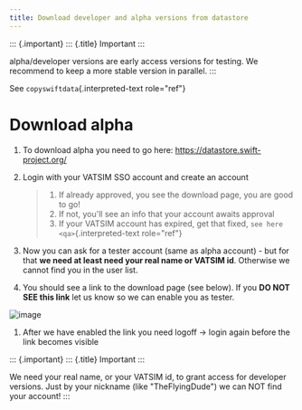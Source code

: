 ```yaml
---
title: Download developer and alpha versions from datastore
---
```


::: {.important}
::: {.title}
Important
:::

alpha/developer versions are early access versions for testing. We
recommend to keep a more stable version in parallel.
:::

See `copyswiftdata`{.interpreted-text role="ref"}

Download alpha
==============

1.  To download alpha you need to go here:
    <https://datastore.swift-project.org/>

2.  Login with your VATSIM SSO account and create an account

    > 1.  If already approved, you see the download page, you are good
    >     to go!
    > 2.  If not, you\'ll see an info that your account awaits approval
    > 3.  If your VATSIM account has expired, get that fixed,
    >     `see here <qa>`{.interpreted-text role="ref"}

3.  Now you can ask for a tester account (same as alpha account) - but
    for that **we need at least need your real name or VATSIM id**.
    Otherwise we cannot find you in the user list.

4.  You should see a link to the download page (see below). If you **DO
    NOT SEE this link** let us know so we can enable you as tester.

![image](http://img.swift-project.org/alphadownload.png)

1.  After we have enabled the link you need logoff -\> login again
    before the link becomes visible

::: {.important}
::: {.title}
Important
:::

We need your real name, or your VATSIM id, to grant access for developer
versions. Just by your nickname (like \"TheFlyingDude\") we can NOT find
your account!
:::
